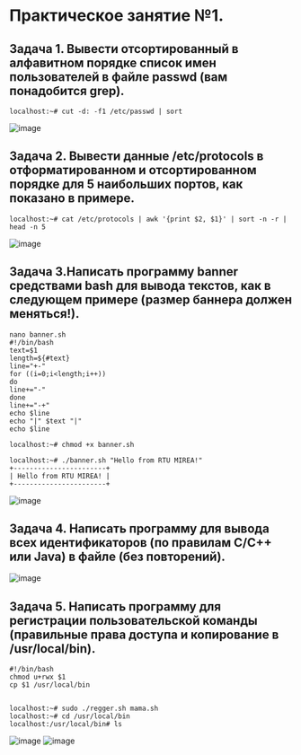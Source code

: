 # Практическое занятие №1.
## Задача 1. Вывести отсортированный в алфавитном порядке список имен пользователей в файле passwd (вам понадобится grep).
```
localhost:~# cut -d: -f1 /etc/passwd | sort

```
![image](https://github.com/user-attachments/assets/82dcd8df-c90a-44fc-a288-74bc0962d1b3)

## Задача 2. Вывести данные /etc/protocols в отформатированном и отсортированном порядке для 5 наибольших портов, как показано в примере.

```
localhost:~# cat /etc/protocols | awk '{print $2, $1}' | sort -n -r | head -n 5
```
![image](https://github.com/user-attachments/assets/fdfc1df1-b199-40ec-85f7-2fd9305844ae)

## Задача 3.Написать программу banner средствами bash для вывода текстов, как в следующем примере (размер баннера должен меняться!).

```
nano banner.sh                                          
#!/bin/bash
text=$1
length=${#text}
line="+-"
for ((i=0;i<length;i++))
do
line+="-"
done
line+="-+"
echo $line
echo "|" $text "|"
echo $line

localhost:~# chmod +x banner.sh

localhost:~# ./banner.sh "Hello from RTU MIREA!"
+-----------------------+
| Hello from RTU MIREA! |
+-----------------------+
```
![image](https://github.com/user-attachments/assets/8d49077b-a5da-495d-abc7-e07b8c6fa2f3)

## Задача 4. Написать программу для вывода всех идентификаторов (по правилам C/C++ или Java) в файле (без повторений).
![image](https://github.com/user-attachments/assets/81cf4e87-bc5a-4b69-982f-96d06b6ce620)


## Задача 5. Написать программу для регистрации пользовательской команды (правильные права доступа и копирование в /usr/local/bin).

```
#!/bin/bash
chmod u+rwx $1
cp $1 /usr/local/bin


localhost:~# sudo ./regger.sh mama.sh
localhost:~# cd /usr/local/bin
localhost:/usr/local/bin# ls
```
![image](https://github.com/user-attachments/assets/a0c1f520-1429-46a0-bc01-5a13ed0f2d12)
![image](https://github.com/user-attachments/assets/58f33e4c-aa39-4b5c-822f-fc8e9ec5ad5c)

